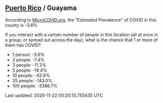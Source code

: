 
## [Puerto Rico](/united-states/puerto-rico) / Guayama

According to [MicroCOVID.org](http://microcovid.org),
the "Estimated Prevalence" of COVID in this county is -3.6%

If you interact with a certain number of people in this location
(all at once in a group, or spread out across the day), what is the chance that
1 or more of them has COVID?

- 1 person: -3.6%
- 2 people: -7.4%
- 3 people: -11.2%
- 5 people: -19.4%
- 10 people: -42.6%
- 25 people: -143.0%
- 100 people: -3386.7%

Last updated: 2020-11-22 00:20:10.755435 UTC
